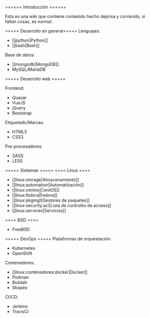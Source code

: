 ====== Introducción ======

Esta es una wiki que contiene contenido hecho deprisa y corriendo, si faltan cosas, es normal.

===== Desarrollo en general=====
Lenguajes:
  * [[python|Python]]
  * [[bash|Bash]]

Base de datos:
  * [[mongodb|MongoDB]]
  * MySQL/MariaDB

===== Desarrollo web =====

Frontend:
  * Quasar
  * VueJS
  * jQuery
  * Bootstrap

Etiquetado/Marcas:
  * HTML5
  * CSS3

Pre-procesadores:
  * SASS
  * LESS

===== Sistemas =====
==== Linux ====
  * [[linux:storage|Almacenamiento]]
  * [[linux:automation|Automatización]]
  * [[linux:centos|CentOS]]
  * [[linux:fedora|Fedora]]
  * [[linux:pkgmgt|Gestores de paquetes]]
  * [[linux:security:acl|Lista de controles de acceso]]
  * [[linux:services|Servicios]]





==== BSD ====
  * FreeBSD

===== DevOps =====
Plataformas de orquestación:
  * Kubernetes
  * OpenShift

Contenedores:

  * [[linux:contenedores:docker|Docker]]
  * Podman
  * Buildah
  * Skopeo

CI/CD:
  * Jenkins
  * TravisCI
